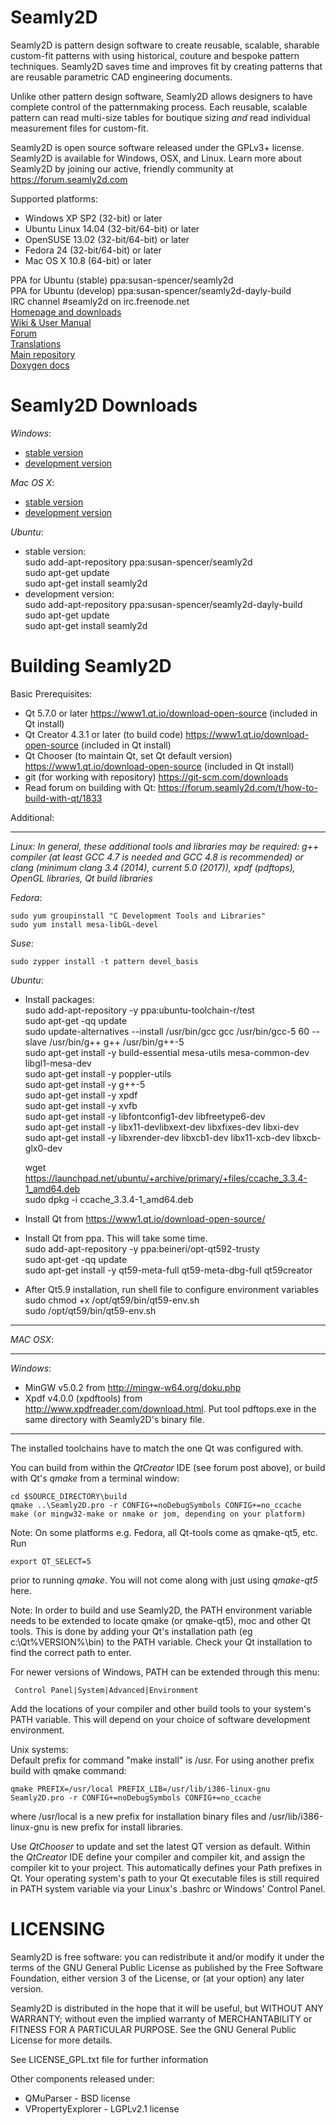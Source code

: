 Seamly2D
====================

Seamly2D is pattern design software to create reusable, scalable, sharable custom-fit patterns with using historical, couture and bespoke pattern techniques. Seamly2D saves time and improves fit by creating patterns that are reusable parametric CAD engineering documents. 

Unlike other pattern design software, Seamly2D allows designers to have complete control of the patternmaking process. Each reusable, scalable pattern can read multi-size tables for boutique sizing *and* read individual measurement files for custom-fit.

Seamly2D is open source software released under the GPLv3+ license.  Seamly2D is available for Windows, OSX, and Linux.  Learn more about Seamly2D by joining our active, friendly community at https://forum.seamly2d.com

Supported platforms:  
   * Windows XP SP2 (32-bit) or later   
   * Ubuntu Linux 14.04 (32-bit/64-bit) or later   
   * OpenSUSE 13.02 (32-bit/64-bit) or later   
   * Fedora 24 (32-bit/64-bit) or later  
   * Mac OS X 10.8 (64-bit) or later  

PPA for Ubuntu (stable)    ppa:susan-spencer/seamly2d  
PPA for Ubuntu (develop)   ppa:susan-spencer/seamly2d-dayly-build   
IRC channel                #seamly2d on irc.freenode.net    
[Homepage and downloads](https://fashionfreedom.eu)  
[Wiki & User Manual](https://wiki.seamly2d.com)  
[Forum](https://forum.seamly2d.com/)  
[Translations](https://www.transifex.com/organization/valentina)  
[Main repository](https://github.com/fashionfreedom/seamly2d)  
[Doxygen docs](https://seamly2d.github.io/)  

Seamly2D Downloads  
================
<em>Windows</em>:
  
* [stable version](https://bintray.com/fashionfreedom/Seamly2D/Seamly2D-win_release)  
* [development version](https://bintray.com/fashionfreedom/Seamly2D/Seamly2D-win_auto-upload)  

<em>Mac OS X</em>:  

* [stable version](https://bintray.com/fashionfreedom/Seamly2D/Seamly2D-win_release)  
* [development version](https://bintray.com/fashionfreedom/Seamly2D/Seamly2D-win_auto-upload)  

<em>Ubuntu</em>:  

* stable version:  
sudo add-apt-repository ppa:susan-spencer/seamly2d  
sudo apt-get update  
sudo apt-get install seamly2d  
* development version:  
sudo add-apt-repository ppa:susan-spencer/seamly2d-dayly-build  
sudo apt-get update  
sudo apt-get install seamly2d  

Building Seamly2D
================

Basic Prerequisites:  
   * Qt 5.7.0 or later https://www1.qt.io/download-open-source (included in Qt install)  
   * Qt Creator 4.3.1 or later (to build code) https://www1.qt.io/download-open-source (included in Qt install)  
   * Qt Chooser (to maintain Qt, set Qt default version) https://www1.qt.io/download-open-source (included in Qt install)  
   * git (for working with repository)  https://git-scm.com/downloads  
   * Read forum on building with Qt: https://forum.seamly2d.com/t/how-to-build-with-qt/1833
   
Additional:
________________
*Linux: In general, these additional tools and libraries may be required:
 g++ compiler (at least GCC 4.7 is needed and GCC 4.8 is recommended) or clang (minimum clang 3.4 (2014), current 5.0 (2017)), xpdf (pdftops), OpenGL libraries, Qt build libraries*

<em>Fedora</em>: 
     
    sudo yum groupinstall "C Development Tools and Libraries"  
    sudo yum install mesa-libGL-devel  
     
<em>Suse</em>: 
     
    sudo zypper install -t pattern devel_basis  
         
<em>Ubuntu</em>:  
 
* Install packages:  
    sudo add-apt-repository -y ppa:ubuntu-toolchain-r/test     
    sudo apt-get -qq update  
    sudo update-alternatives --install /usr/bin/gcc gcc /usr/bin/gcc-5 60 --slave /usr/bin/g++ g++ /usr/bin/g++-5  
    sudo apt-get install -y build-essential mesa-utils mesa-common-dev libgl1-mesa-dev  
    sudo apt-get install -y poppler-utils  
    sudo apt-get install -y g++-5  
    sudo apt-get install -y xpdf  
    sudo apt-get install -y xvfb  
    sudo apt-get install -y libfontconfig1-dev libfreetype6-dev  
    sudo apt-get install -y libx11-devlibxext-dev libxfixes-dev libxi-dev  
    sudo apt-get install -y libxrender-dev libxcb1-dev libx11-xcb-dev libxcb-glx0-dev 
     
    wget https://launchpad.net/ubuntu/+archive/primary/+files/ccache_3.3.4-1_amd64.deb  
    sudo dpkg -i ccache_3.3.4-1_amd64.deb 
  
* Install Qt from https://www1.qt.io/download-open-source/ 
* Install Qt from ppa. This will take some time.  
    sudo add-apt-repository -y ppa:beineri/opt-qt592-trusty  
    sudo apt-get -qq update  
    sudo apt-get install -y qt59-meta-full qt59-meta-dbg-full qt59creator  
* After Qt5.9 installation, run shell file to configure environment variables  
    sudo chmod +x /opt/qt59/bin/qt59-env.sh  
    sudo /opt/qt59/bin/qt59-env.sh  
   
________________

 <em>MAC OSX</em>:  
________________

<em>Windows</em>: 

* MinGW v5.0.2 from http://mingw-w64.org/doku.php  
* Xpdf v4.0.0 (xpdftools) from http://www.xpdfreader.com/download.html. Put tool pdftops.exe in the same directory with Seamly2D's binary file.  

________________

The installed toolchains have to match the one Qt was configured with.

You can build from within the <em>QtCreator</em> IDE (see forum post above), or build with Qt's <em>qmake</em> from a terminal window:

    cd $SOURCE_DIRECTORY\build
    qmake ..\Seamly2D.pro -r CONFIG+=noDebugSymbols CONFIG+=no_ccache
    make (or mingw32-make or nmake or jom, depending on your platform)

Note: On some platforms e.g. Fedora, all Qt-tools come as qmake-qt5, etc. Run 

    export QT_SELECT=5

prior to running <em>qmake</em>. You will not come along with just using <em>qmake-qt5</em> here.

Note: In order to build and use Seamly2D, the PATH environment variable needs to be extended to locate qmake (or qmake-qt5), moc and other Qt tools. This is done by adding your Qt's installation path (eg c:\Qt\%VERSION%\bin) to the PATH variable. Check your Qt installation to find the correct path to enter. 

For newer versions of Windows, PATH can be extended through this menu:

     Control Panel|System|Advanced|Environment

Add the locations of your compiler and other build tools to your system's PATH variable. This will depend on your choice of software development environment.

Unix systems:  
Default prefix for command "make install" is /usr. For using another prefix build with qmake command:  

    qmake PREFIX=/usr/local PREFIX_LIB=/usr/lib/i386-linux-gnu Seamly2D.pro -r CONFIG+=noDebugSymbols CONFIG+=no_ccache

where /usr/local is a new prefix for installation binary files and /usr/lib/i386-linux-gnu is new prefix for install libraries.  

Use <em>QtChooser</em> to update and set the latest QT version as default. Within the <em>QtCreator</em> IDE define your compiler and compiler kit, and assign the compiler kit to your project. This automatically defines your Path prefixes in Qt. Your operating system's path to your Qt executable files is still required in PATH system variable via your Linux's .bashrc or Windows' Control Panel.

LICENSING
================
Seamly2D is free software: you can redistribute it and/or modify
it under the terms of the GNU General Public License as published by
the Free Software Foundation, either version 3 of the License, or
(at your option) any later version.

Seamly2D is distributed in the hope that it will be useful,
but WITHOUT ANY WARRANTY; without even the implied warranty of
MERCHANTABILITY or FITNESS FOR A PARTICULAR PURPOSE.  See the
GNU General Public License for more details.

See LICENSE_GPL.txt file for further information

Other components released under:  
* QMuParser - BSD license  
* VPropertyExplorer - LGPLv2.1 license  

